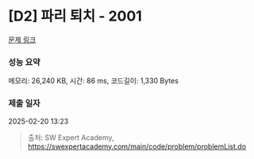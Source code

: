 # [D2] 파리 퇴치 - 2001 

[문제 링크](https://swexpertacademy.com/main/code/problem/problemDetail.do?contestProbId=AV5PzOCKAigDFAUq) 

### 성능 요약

메모리: 26,240 KB, 시간: 86 ms, 코드길이: 1,330 Bytes

### 제출 일자

2025-02-20 13:23



> 출처: SW Expert Academy, https://swexpertacademy.com/main/code/problem/problemList.do